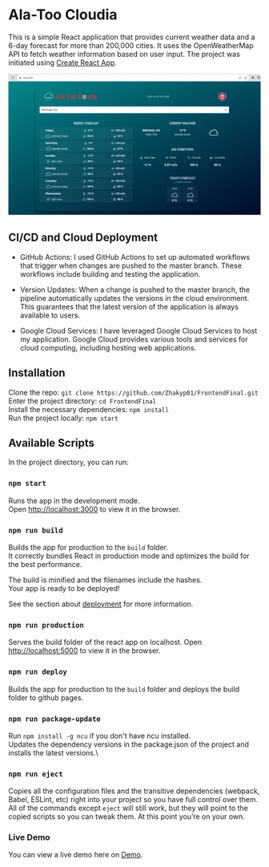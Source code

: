 # Ala-Too Cloudia

This is a simple React application that provides current weather data and a 6-day forecast for more than 200,000 cities. It uses the OpenWeatherMap API to fetch weather information based on user input. The project was initiated using [Create React App](https://github.com/facebook/create-react-app).

![AIU preview](./public/screenshot1.png?raw=true "AIU")

## CI/CD and Cloud Deployment

- GitHub Actions: I used GitHub Actions to set up automated workflows that trigger when changes are pushed to the master branch. These workflows include building and testing the application.

- Version Updates: When a change is pushed to the master branch, the pipeline automatically updates the versions in the cloud environment. This guarantees that the latest version of the application is always available to users.

- Google Cloud Services: I have leveraged Google Cloud Services to host my application. Google Cloud provides various tools and services for cloud computing, including hosting web applications.

## Installation

Clone the repo: `git clone https://github.com/Zhakyp01/FrontendFinal.git`\
Enter the project directory: `cd FrontendFinal`\
Install the necessary dependencies: `npm install`\
Run the project locally: `npm start`

## Available Scripts

In the project directory, you can run:

### `npm start`

Runs the app in the development mode.\
Open [http://localhost:3000](http://localhost:3000) to view it in the browser.

### `npm run build`

Builds the app for production to the `build` folder.\
It correctly bundles React in production mode and optimizes the build for the best performance.

The build is minified and the filenames include the hashes.\
Your app is ready to be deployed!

See the section about [deployment](https://facebook.github.io/create-react-app/docs/deployment) for more information.

### `npm run production`

Serves the build folder of the react app on localhost.
Open [http://localhost:5000](http://localhost:5000) to view it in the browser.

### `npm run deploy`

Builds the app for production to the `build` folder and deploys the build folder to github pages.

### `npm run package-update`

Run `npm install -g ncu` if you don't have ncu installed.\
Updates the dependency versions in the package.json of the project and installs the latest versions.\

### `npm run eject`

Copies all the configuration files and the transitive dependencies (webpack, Babel, ESLint, etc) right into your project so you have full control over them. All of the commands except `eject` will still work, but they will point to the copied scripts so you can tweak them. At this point you’re on your own.

### Live Demo

You can view a live demo here on [Demo](https://cloudia.anttech.online/).
